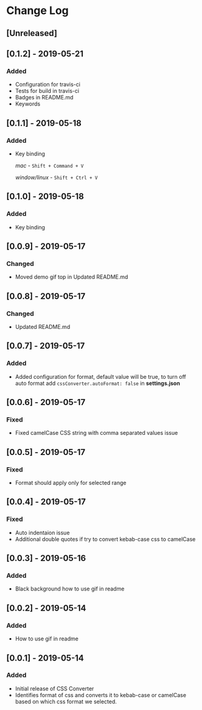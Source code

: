 # Change Log

## [Unreleased]

## [0.1.2] - 2019-05-21
### Added
- Configuration for travis-ci
- Tests for build in travis-ci
- Badges in README.md
- Keywords

## [0.1.1] - 2019-05-18
### Added
- Key binding

  *mac* - `Shift + Command + V`

  *window/linux* - `Shift + Ctrl + V`

## [0.1.0] - 2019-05-18
### Added
- Key binding

## [0.0.9] - 2019-05-17
### Changed
- Moved demo gif top in Updated README.md

## [0.0.8] - 2019-05-17
### Changed
- Updated README.md

## [0.0.7] - 2019-05-17
### Added
- Added configuration for format, default value will be true, to turn off auto format add `cssConverter.autoFormat: false` in **settings.json**

## [0.0.6] - 2019-05-17
### Fixed
- Fixed camelCase CSS string with comma separated values issue

## [0.0.5] - 2019-05-17
### Fixed
- Format should apply only for selected range

## [0.0.4] - 2019-05-17
### Fixed
- Auto indentaion issue
- Additional double quotes if try to convert kebab-case css to camelCase

## [0.0.3] - 2019-05-16
### Added
- Black background how to use gif in readme

## [0.0.2] - 2019-05-14
### Added
- How to use gif in readme

## [0.0.1] - 2019-05-14
### Added
- Initial release of CSS Converter
- Identifies format of css and converts it to kebab-case or camelCase based on which css format we selected.